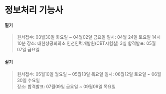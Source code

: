 # 정보처리 기능사
#### 필기
> 원서접수: 03월30일 화요일 ~ 04월02일 금요일	
> 일시: 04월 24일 토요일 14시10분
> 장소: 대한상공회의소 인천인력개발원(CBT시험실) 3실
> 합격발표: 05월 07일 금요일

#### 실기
> 원서접수: 05월10일 월요일 ~ 05월13일 목요일
> 일시: 06월12일 토요일 ~ 06월30일 수요일	
> 장소: 
> 합격발표: 07월09일 금요일 ~ 09월09일 목요일
